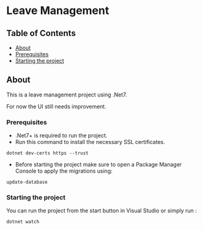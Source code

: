 # Leave Management

## Table of Contents

- [About](#about)
- [Prerequisites](#prereq)
- [Starting the project](#start_proj)

## About <a name = "about"></a>

This is a leave management project using .Net7.

For now the UI still needs improvement.

### Prerequisites <a name = "prereq"></a>

- .Net7+ is required to run the project.
- Run this command to install the necessary SSL certificates.
```
dotnet dev-certs https --trust
```
- Before starting the project make sure to open a Package Manager Console to apply the migrations using:
```
update-database
```

### Starting the project <a name ="start_proj"> </a> 

You can run the project from the start button in Visual Studio or simply run :
```
dotnet watch
```
